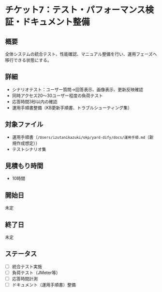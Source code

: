 # チケット7：テスト・パフォーマンス検証・ドキュメント整備

## 概要
全体システムの統合テスト、性能確認、マニュアル整備を行い、運用フェーズへ移行できる状態にする。

## 詳細
- シナリオテスト：ユーザー質問→回答表示、画像表示、更新反映確認
- 同時アクセス20～30ユーザー程度の負荷テスト
- 応答時間3秒以内の確認
- 運用手順書整備（KB更新手順書、トラブルシューティング集）

## 対象ファイル
- 運用手順書（`/Users/izutanikazuki/okp/yard-dify/docs/運用手順.md`（新規作成想定））
- テストシナリオ集

## 見積もり時間
- 10時間

## 開始日
未定

## 終了日
未定

## ステータス
- [ ] 統合テスト実施
- [ ] 負荷テスト（JMeter等）
- [ ] 応答時間計測
- [ ] ドキュメント（運用手順書）整備 